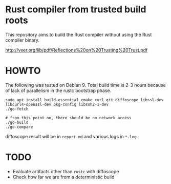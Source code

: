 Rust compiler from trusted build roots
======

This repository aims to build the Rust compiler without using the Rust compiler binary.

http://vxer.org/lib/pdf/Reflections%20on%20Trusting%20Trust.pdf

HOWTO
======

The following was tested on Debian 9.  Total build time is 2-3 hours because of lack
of parallelism in the rustc bootstrap phase.

```
sudo apt install build-essential cmake curl git diffoscope libssl-dev libcurl4-openssl-dev pkg-config libssh2-1-dev
./go-fetch

# from this point on, there should be no network access
./go-build
./go-compare
```

diffoscope result will be in `report.md` and various logs in `*.log`.

TODO
======

- Evaluate artifacts other than `rustc` with diffoscope
- Check how far we are from a deterministic build

